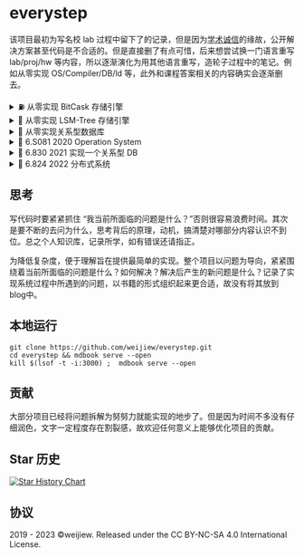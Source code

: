 # everystep

该项目最初为写名校 lab 过程中留下了的记录，但是因为[学术诚信](http://integrity.mit.edu/)的缘故，公开解决方案甚至代码是不合适的。但是直接删了有点可惜，后来想尝试换一门语言重写 lab/proj/hw 等内容，所以逐渐演化为用其他语言重写，造轮子过程中的笔记。例如从零实现 OS/Compiler/DB/ld 等，此外和课程答案相关的内容确实会逐渐删去。

<details>
    <summary> ⛽ 从零实现 BitCask 存储引擎 </summary>
    
- Part 1. 一条数据的数据编码解码过程
- Part 2. 如何使用存储引擎？
- Part 3 Set、Get 方法实现
- Part 4 删除逻辑和 Compact 

</details>

<details>
    <summary> 🧊 从零实现 LSM-Tree 存储引擎 </summary>

- Part 1. 总览
- Part 2. 查询、写入过程
- Part 3. 实现
- Part 4. 优化

</details>

<details>
    <summary> 🤖 从零实现关系型数据库</summary>

  - Part 1. 总览
  - Part 2. 实现 Tuple
  - Part 3. 实现 Page
  - Part 4. 实现 HeapFile
  - Part 5. 支持 int 和 string 等数据类型。
  - Part 6. 实现 Catalog

</details>

<details>
    <summary> 🦄 6.S081 2020 Operation System </summary>

  - Part 1. Lab util
  - Part 2. Lab syscall
  - Part 3. 实现 Page
  - Part 4. Lab pgtbl
  - Part 5. Lab trap
  - Part 6. Lab cow
  - Part 7. Lab thread
  - Part 8. Lab lock
  - Part 9. Lab fs
  - Part 10. Lab mmap
  - Part 11. Lab net

</details>

<details>
    <summary> 🎡 6.830 2021 实现一个关系型 DB </summary>

  - Part 1. Lab 1: SimpleDB
  - Part 2. Lab 2: SimpleDB Operators
  - Part 3. Lab 3: Query Optimization
  - Part 4. Lab 4: SimpleDB Transactions
  - Part 5. Lab 5: B+ Tree Index
  - Part 6. Lab 6: Rollback and Recovery

</details>


<details>
    <summary> 🎉 6.824 2022 分布式系统 </summary>
</details>

## 思考

写代码时要紧紧抓住 “我当前所面临的问题是什么？”否则很容易浪费时间。其次是要不断的去问为什么，思考背后的原理，动机，搞清楚对哪部分内容认识不到位。总之个人知识库，记录所学，如有错误还请指正。

为降低复杂度，便于理解旨在提供最简单的实现。整个项目以问题为导向，紧紧围绕着当前所面临的问题是什么？如何解决？解决后产生的新问题是什么？记录了实现系统过程中所遇到的问题，以书籍的形式组织起来更合适，故没有将其放到blog中。

## 本地运行

```
git clone https://github.com/weijiew/everystep.git
cd everystep && mdbook serve --open
kill $(lsof -t -i:3000) ;  mdbook serve --open
```

## 贡献

大部分项目已经将问题拆解为努努力就能实现的地步了。但是因为时间不多没有仔细润色，文字一定程度存在割裂感，故欢迎任何意义上能够优化项目的贡献。

## Star 历史

[![Star History Chart](https://api.star-history.com/svg?repos=weijiew/everystep&type=Date)](https://star-history.com/#weijiew/everystep&Date)

## 协议

2019 - 2023 ©weijiew. Released under the CC BY-NC-SA 4.0 International License.
